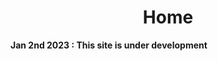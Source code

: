 <h1 align="center"><b> Home </b></h1>

<p align="center">

  <b>Jan 2nd 2023 : This site is under development</b>

</p>
